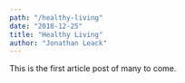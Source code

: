 ```yaml
---
path: "/healthy-living"
date: "2018-12-25"
title: "Healthy Living"
author: "Jonathan Leack"
---
```


This is the first article post of many to come.